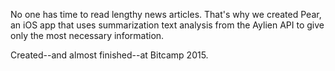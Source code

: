 No one has time to read lengthy news articles. That's why we created Pear, an iOS app that uses summarization text analysis from the Aylien API to give only the most necessary information. 

Created--and almost finished--at Bitcamp 2015.
